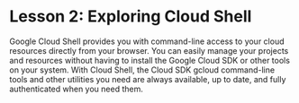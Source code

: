 # Lesson 2: Exploring Cloud Shell

Google Cloud Shell provides you with command-line access to your cloud resources directly from your browser. You can easily manage your projects and resources without having to install the Google Cloud SDK or other tools on your system. With Cloud Shell, the Cloud SDK gcloud command-line tools and other utilities you need are always available, up to date, and fully authenticated when you need them.


